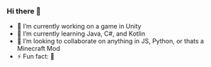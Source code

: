 ### Hi there 👋


- 🔭 I’m currently working on a game in Unity
- 🌱 I’m currently learning Java, C#, and Kotlin
- 👯 I’m looking to collaborate on anything in JS, Python, or thats a Minecraft Mod
- ⚡ Fun fact: 🐒

